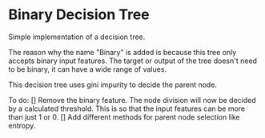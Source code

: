 # Binary Decision Tree
Simple implementation of a decision tree.

The reason why the name "Binary" is added is because this tree only accepts binary input features. The target or output of the tree doesn't need to be binary, it can have a wide range of values.

This decision tree uses gini impurity to decide the parent node.








To do:
[] Remove the binary feature. The node division will now be decided by a calculated threshold. This is so that the input features can be more than just 1 or 0.
[] Add different methods for parent node selection like entropy.
